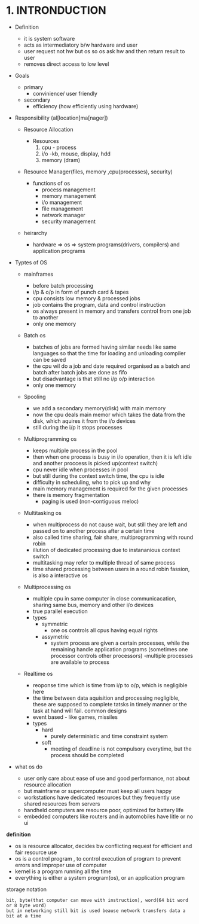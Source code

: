 # 1. INTRONDUCTION


- Definition
	- it is system software
	- acts as intermediatory b/w hardware and user
	- user request not hw but os so os ask hw and then return result to user
	- removes direct access to low level

- Goals
	- primary
		- convinience/ user friendly
	- secondary
		- efficiency (how efficiently using hardware)

- Responsibility (al[location]ma[nager])
	- Resource Allocation
		- Resources
			1) cpu - process
			2) i/o -kb, mouse, display, hdd
			3) memory (dram)

	- Resource Manager(files, memory ,cpu(processes), security)
		- functions of os
			- process management
			- memory management
			- i/o management
			- file management
			- network manager
			- security management
	
	- heirarchy
		- hardware => os => system programs(drivers, compilers) and application programs
	

- Typtes of OS
	- mainframes 
		- before batch processing
		- i/p & o/p in form of punch card & tapes
		- cpu consists low memory & processed jobs
		- job contains the program, data and control instruction
		- os always present in memory and transfers control from one job to another
		- only one memory
	- Batch os 
		- batches of jobs are formed having similar needs like same languages so that the time for loading and unloading compiler can be saved
		- the cpu wil do a job and date required organised as a batch and batch after batch jobs are done as fifo
		- but disadvantage is that still no i/p o/p interaction
		- only one memory
	- Spooling
		- we add a secondary memory(disk) with main memory
		- now the cpu deals main memor which takes the data from the disk, which aquires it from the i/o devices
		- still during the i/p it stops processes

	- Multiprogramming os 
		- keeps multiple process in the pool
		- then when one process is busy in i/o operation, then it is left idle and another proccess is picked up(context switch)
		- cpu never idle when processes in pool
		- but still during the context switch time, the cpu is idle
		- difficulty in scheduling, who to pick up and why
		- main memory management is required for the given processes
		- there is memory fragmentation
			- paging is used (non-contiguous meloc)

	- Multitasking os 
		- when multiprocess do not cause wait, but still they are left and passed on to another process after a certain time
		- also called time sharing, fair share, multiprogramming with round robin
		- illution of dedicated processing due to instananious context switch
		- multitasking may refer to multiple thread of same process
		- time shared processing between users in a round robin fassion, is also a interactive os

	- Multiprocessing os
		- multiple cpu in same computer in close communicacation, sharing same bus, memory and other i/o devices
		- true parallel execution
		- types
			- symmetric
				- one os controls all cpus having equal rights
			- assymetric
				- system process are given a certain processes, while the remaining handle application programs (sometimes one processor controls other processors)
		-multiple processes are available to process

	- Realtime os
		- reoponse time which is time from i/p to o/p, which is negligible here 
		- the time between data aquisition and processing negligible, these are supposed to complete tatsks in timely manner or the task at hand will fail. common designs
		- event based - like games, missiles
		- types
			- hard
				- purely deterministic and time constraint system
			- soft
				- meeting of deadline is not compulsory everytime, but the process should be completed
		

- what os do 
	- user only care about ease of use and good performance, not about resource allocation
	- but mainframe or supercomputer must keep all users happy
	- workstations have dedicated resources but they frequently  use shared resources from servers
	- handheld computers are resource poor, optimized for battery life
	- embedded computers like routers and in automobiles have litle or no ui

**definition**

- os is resource allocator, decides bw conflicting request for efficient and fair resource use
- os is a control program , to control execution of program to prevent errors and improper use of computer
- kernel is a program running all the time
- everything is either a system program(os), or an application program


storage notation

	bit, byte(that computer can move with instruction), word(64 bit word or 8 byte word)
	but in networking still bit is used beause network transfers data a bit at a time
	
	
